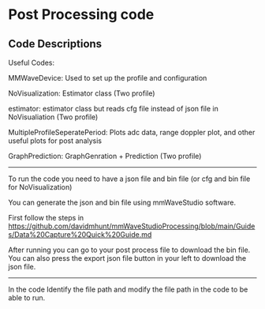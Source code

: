 # Post Processing code

## Code Descriptions


Useful Codes:

MMWaveDevice: Used to set up the profile and configuration 

NoVisualization: Estimator class (Two profile) 

estimator: estimator class but reads cfg file instead of json file in NoVisualiation (Two profile)

MultipleProfileSeperatePeriod: Plots adc data, range doppler plot, and other useful plots for post analysis

GraphPrediction: GraphGenration + Prediction (Two profile)

----------


To run the code you need to have a json file and bin file (or cfg and bin file for NoVisualization)



You can generate the json and bin file using mmWaveStudio software.

First follow the steps in https://github.com/davidmhunt/mmWaveStudioProcessing/blob/main/Guides/Data%20Capture%20Quick%20Guide.md

After running you can go to your post process file to download the bin file. You can also press the export json file button in your left to download the json file.

------------

In the code
Identify the file path and modify the file path in the code to be able to run.
